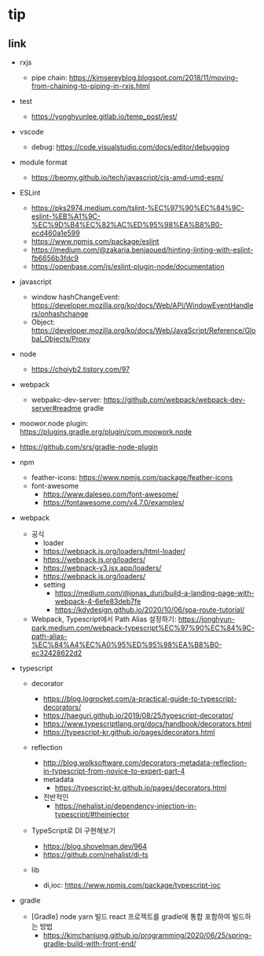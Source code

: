 tip
===

## link
- rxjs
  - pipe chain: https://kimsereyblog.blogspot.com/2018/11/moving-from-chaining-to-piping-in-rxjs.html
- test
  - https://yonghyunlee.gitlab.io/temp_post/jest/
- vscode
    - debug: https://code.visualstudio.com/docs/editor/debugging
- module format
  - https://beomy.github.io/tech/javascript/cjs-amd-umd-esm/
- ESLint
    - https://pks2974.medium.com/tslint-%EC%97%90%EC%84%9C-eslint-%EB%A1%9C-%EC%9D%B4%EC%82%AC%ED%95%98%EA%B8%B0-ecd460a1e599
    - https://www.npmjs.com/package/eslint
    - https://medium.com/@zakaria.benjaoued/hinting-linting-with-eslint-fb6656b3fdc9
    - https://openbase.com/js/eslint-plugin-node/documentation
- javascript
    - window hashChangeEvent: https://developer.mozilla.org/ko/docs/Web/API/WindowEventHandlers/onhashchange
    - Object: https://developer.mozilla.org/ko/docs/Web/JavaScript/Reference/Global_Objects/Proxy
- node
    - https://choiyb2.tistory.com/97
- webpack
    - webpakc-dev-server: https://github.com/webpack/webpack-dev-server#readme
      gradle
- moowor.node plugin: https://plugins.gradle.org/plugin/com.moowork.node
- https://github.com/srs/gradle-node-plugin
- npm
  - feather-icons: https://www.npmjs.com/package/feather-icons
  - font-awesome
    - https://www.daleseo.com/font-awesome/
    - https://fontawesome.com/v4.7.0/examples/
- webpack
    - 공식
        -  loader
        - https://webpack.js.org/loaders/html-loader/
        - https://webpack.js.org/loaders/
        - https://webpack-v3.jsx.app/loaders/
        - https://webpack.js.org/loaders/
        - setting
            - https://medium.com/@jonas_duri/build-a-landing-page-with-webpack-4-6efe83deb7fe
            - https://kdydesign.github.io/2020/10/06/spa-route-tutorial/
    - Webpack, Typescript에서 Path Alias 설정하기: https://jonghyun-park.medium.com/webpack-typescript%EC%97%90%EC%84%9C-path-alias-%EC%84%A4%EC%A0%95%ED%95%98%EA%B8%B0-ec32428622d2

- typescript
    - decorator
        - https://blog.logrocket.com/a-practical-guide-to-typescript-decorators/
        - https://haeguri.github.io/2019/08/25/typescript-decorator/
        - https://www.typescriptlang.org/docs/handbook/decorators.html
        - https://typescript-kr.github.io/pages/decorators.html
    - reflection
        - http://blog.wolksoftware.com/decorators-metadata-reflection-in-typescript-from-novice-to-expert-part-4
        - metadata
            - https://typescript-kr.github.io/pages/decorators.html
        - 전반적인
            - https://nehalist.io/dependency-injection-in-typescript/#theinjector

    - TypeScript로 DI 구현해보기
        - https://blog.shovelman.dev/964
        - https://github.com/nehalist/di-ts
    - lib
        - di,ioc: https://www.npmjs.com/package/typescript-ioc
- gradle
    - [Gradle] node yarn 빌드 react 프로젝트를 gradle에 통합 포함하여 빌드하는 방법
        - https://kimchanjung.github.io/programming/2020/06/25/spring-gradle-build-with-front-end/
